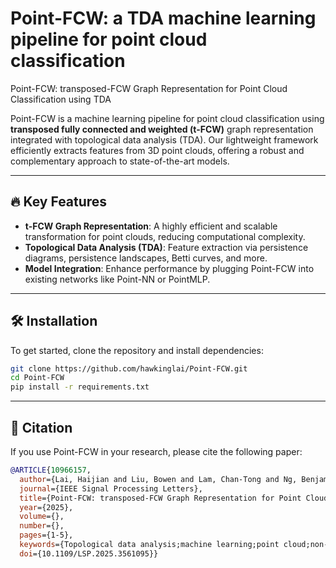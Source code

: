 # Point-FCW: a TDA machine learning pipeline for point cloud classification
Point-FCW: transposed-FCW Graph Representation for Point Cloud Classification using TDA

Point-FCW is a machine learning pipeline for point cloud classification using **transposed fully connected and weighted (t-FCW)** graph representation integrated with topological data analysis (TDA). Our lightweight framework efficiently extracts features from 3D point clouds, offering a robust and complementary approach to state-of-the-art models.

---

## 🔥 Key Features
- **t-FCW Graph Representation**: A highly efficient and scalable transformation for point clouds, reducing computational complexity.
- **Topological Data Analysis (TDA)**: Feature extraction via persistence diagrams, persistence landscapes, Betti curves, and more.
- **Model Integration**: Enhance performance by plugging Point-FCW into existing networks like Point-NN or PointMLP.

---

## 🛠️ Installation

To get started, clone the repository and install dependencies:

```bash
git clone https://github.com/hawkinglai/Point-FCW.git
cd Point-FCW
pip install -r requirements.txt
```

---

## 📄 Citation

If you use Point-FCW in your research, please cite the following paper:

```bibtex
@ARTICLE{10966157,
  author={Lai, Haijian and Liu, Bowen and Lam, Chan-Tong and Ng, Benjamin and Im, Sio-Kei},
  journal={IEEE Signal Processing Letters}, 
  title={Point-FCW: transposed-FCW Graph Representation for Point Cloud Classification using TDA}, 
  year={2025},
  volume={},
  number={},
  pages={1-5},
  keywords={Topological data analysis;machine learning;point cloud;non-parametric classification},
  doi={10.1109/LSP.2025.3561095}}
```
